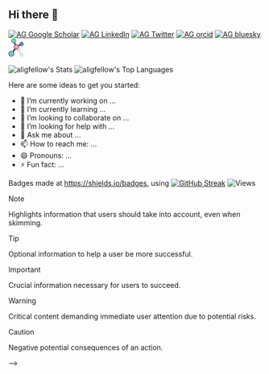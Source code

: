## Hi there 👋

[![AG Google Scholar](https://img.shields.io/badge/Google_Scholar-cornflowerblue?style=for-the-badge&logo=google-scholar&logoColor=white&logoSize=auto)](https://scholar.google.com/citations?user=VyC0UtIAAAAJ&hl=en)
[![AG LinkedIn](https://img.shields.io/badge/LinkedIn-steelblue?style=for-the-badge&logo=linkedin&logoColor=white&logoSize=auto)](https://www.linkedin.com/in/ali-goodfellow-11b531283/)
[![AG Twitter](https://img.shields.io/badge/Twitter-darkslategray?style=for-the-badge&logo=X&logoColor=white&logoSize=auto)](https://x.com/ali_goodfellow)
[![AG orcid](https://img.shields.io/badge/orcid-forestgreen?style=for-the-badge&logo=orcid&logoColor=white&logoSize=auto)](https://orcid.org/0000-0002-0064-5007)
[![AG bluesky](https://img.shields.io/badge/bluesky-dodgerblue?style=for-the-badge&logo=bluesky&logoColor=white&logoSize=auto)](https://bsky.app/profile/aligoodfellow.bsky.social)
<img src="./assets/logo.png" alt="a logo" width="30"/>

![aligfellow's Stats](https://github-readme-stats.vercel.app/api?username=aligfellow&theme=transparent&show_icons=true&hide_border=false&count_private=true&rank_icon=github&include_all_commits=true) <!-- &hide_rank=true -->
![aligfellow's Top Languages](https://github-readme-stats.vercel.app/api/top-langs/?username=aligfellow&theme=transparent&show_icons=true&hide_border=false&layout=donut&text_bold=true)


<!--
**aligfellow/aligfellow** is a ✨ _special_ ✨ repository because its `README.md` (this file) appears on your GitHub profile.
![aligfellow's Stats](https://github-readme-stats.vercel.app/api?username=aligfellow&theme=transparent&show_icons=true&hide_border=false&count_private=true&rank_icon=github&include_all_commits=true) <!-- &hide_rank=true -->

Here are some ideas to get you started:

- 🔭 I’m currently working on ...
- 🌱 I’m currently learning ...
- 👯 I’m looking to collaborate on ...
- 🤔 I’m looking for help with ...
- 💬 Ask me about ...
- 📫 How to reach me: ...
- 😄 Pronouns: ...
- ⚡ Fun fact: ...

Badges made at https://shields.io/badges, using 
[![GitHub Streak](https://streak-stats.demolab.com?user=aligfellow&border_radius=5&date_format=j%20M%5B%20Y%5D&mode=weekly)](https://git.io/streak-stats)
![Views](https://komarev.com/ghpvc/?username=aligfellow&style=flat-square&color=blue) 



> [!NOTE]  
> Highlights information that users should take into account, even when skimming.

> [!TIP]
> Optional information to help a user be more successful.

> [!IMPORTANT]  
> Crucial information necessary for users to succeed.

> [!WARNING]  
> Critical content demanding immediate user attention due to potential risks.

> [!CAUTION]
> Negative potential consequences of an action.

-->
